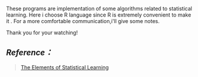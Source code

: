 These programs are implementation of some algorithms related to statistical learning.
Here i choose R language since R is extremely convenient to make it .
For a more comfortable communication,i'll give some notes.  

Thank you for your watching!

*Reference：*
-------------------
>[The Elements of Statistical Learning](http://www-stat.stanford.edu/ElemStatLearn)
